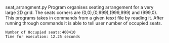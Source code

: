 seat_arrangment.py
Program organises seating arrangement for a very large 2D grid. The seats corners are (0,0),(0,999),(999,999) and (999,0).
This programs takes in commands from a given tesxt file by reading it.
After running through commands it is able to tell user number of occupied seats.

    Number of Occupied seats:400410
    Time for execution: 12.25 seconds

